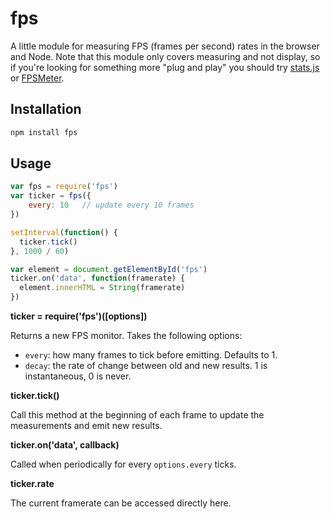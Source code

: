 # fps #

A little module for measuring FPS (frames per second) rates in the browser
and Node. Note that this module only covers measuring and not display, so
if you're looking for something more "plug and play" you should try
[stats.js](https://github.com/mrdoob/stats.js/) or
[FPSMeter](http://darsa.in/fpsmeter/).

## Installation ##

``` bash
npm install fps
```

## Usage ##

``` javascript
var fps = require('fps')
var ticker = fps({
    every: 10   // update every 10 frames
})

setInterval(function() {
  ticker.tick()
}, 1000 / 60)

var element = document.getElementById('fps')
ticker.on('data', function(framerate) {
  element.innerHTML = String(framerate)
})
```

**ticker = require('fps')([options])**

Returns a new FPS monitor. Takes the following options:

* `every`: how many frames to tick before emitting. Defaults to 1.
* `decay`: the rate of change between old and new results. 1 is instantaneous,
  0 is never.

**ticker.tick()**

Call this method at the beginning of each frame to update the measurements and
emit new results.

**ticker.on('data', callback)**

Called when periodically for every `options.every` ticks.

**ticker.rate**

The current framerate can be accessed directly here.
